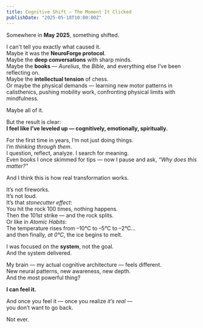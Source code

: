 ```yaml
---
title: Cognitive Shift – The Moment It Clicked
publishDate: "2025-05-18T10:00:00Z"
---
```


Somewhere in **May 2025**, something shifted.

I can't tell you exactly what caused it.  
Maybe it was the **NeuroForge protocol**.  
Maybe the **deep conversations** with sharp minds.  
Maybe the **books** — *Aurelius*, the *Bible*, and everything else I’ve been reflecting on.  
Maybe the **intellectual tension** of chess.  
Or maybe the physical demands — learning new motor patterns in calisthenics, pushing mobility work, confronting physical limits with mindfulness.

Maybe all of it.

But the result is clear:  
**I feel like I’ve leveled up — cognitively, emotionally, spiritually.**

For the first time in years, I’m not just doing things.  
I’m *thinking through them*.  
I question, reflect, analyze. I search for meaning.  
Even books I once skimmed for tips — now I pause and ask, *“Why does this matter?”*

And I think this is how real transformation works.

It’s not fireworks.  
It’s not loud.  
It’s that *stonecutter effect*:  
You hit the rock 100 times, nothing happens.  
Then the 101st strike — and the rock splits.  
Or like in *Atomic Habits*:  
The temperature rises from –10°C to –5°C to –2°C…  
and then finally, *at 0°C*, the ice begins to melt.

I was focused on the **system**, not the goal.  
And the system delivered.

My brain — my actual cognitive architecture — feels different.  
New neural patterns, new awareness, new depth.  
And the most powerful thing?

**I can feel it.**

And once you feel it — once you realize *it’s real* —  
you don’t want to go back.

Not ever.


